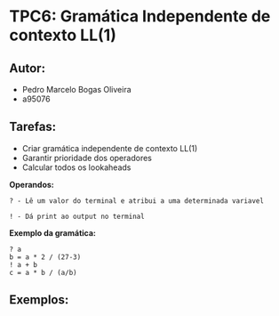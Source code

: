 # TPC6: Gramática Independente de contexto LL(1)
## Autor:
- Pedro Marcelo Bogas Oliveira
- a95076

## Tarefas:
- Criar gramática independente de contexto LL(1)
- Garantir prioridade dos operadores
- Calcular todos os lookaheads 


**Operandos:**

``` ? - Lê um valor do terminal e atribui a uma determinada variavel ```

``` ! - Dá print ao output no terminal ```

**Exemplo da gramática:**
```
? a
b = a * 2 / (27-3)
! a + b
c = a * b / (a/b)
```

## Exemplos:

